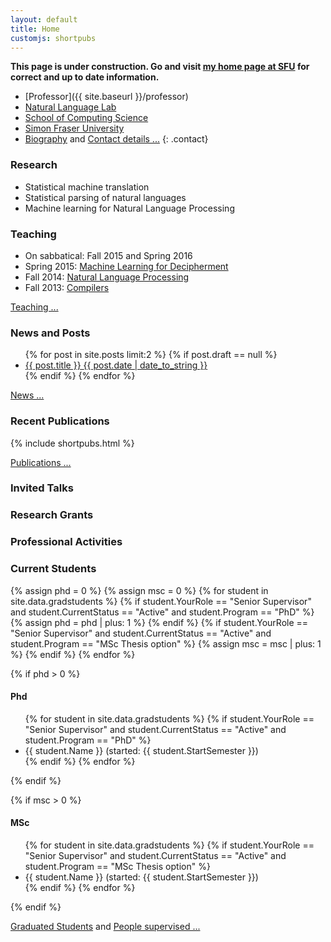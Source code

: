 ```yaml
---
layout: default
title: Home
customjs: shortpubs
---
```


**This page is under construction. Go and visit [my home page at SFU](http://www.cs.sfu.ca/~anoop/) for correct and up to date information.**

* [Professor]({{ site.baseurl }}/professor)
* [Natural Language Lab](http://natlang.cs.sfu.ca)
* [School of Computing Science](http://www.cs.sfu.ca/)
* [Simon Fraser University](http://www.sfu.ca)
* <span class="moreinfo"><a href="{{ site.baseurl }}/biography">Biography</a> and <a href="{{ site.baseurl }}/contact">Contact details ...</a></span>
{: .contact}

### Research

* Statistical machine translation
* Statistical parsing of natural languages
* Machine learning for Natural Language Processing

### Teaching

* On sabbatical: Fall 2015 and Spring 2016
* Spring 2015: [Machine Learning for Decipherment](http://anoopsarkar.github.io/decipherment-class/)
* Fall 2014: [Natural Language Processing](http://anoopsarkar.github.io/nlp-class/)
* Fall 2013: [Compilers](http://www.cs.sfu.ca/~anoop/teaching/CMPT-379-Fall-2013/)
<p><span class="moreinfo"><a href="{{ site.baseurl }}/teaching">Teaching ...</a></span></p>

### News and Posts

<ul class="posts">
  {% for post in site.posts limit:2 %}
    {% if post.draft == null %}
      <li>
        <a href="{{ post.url }}">
          <div>
            <span class="title">{{ post.title }}</span>
            <span class="date">{{ post.date | date_to_string }}</span>
          </div>
        </a>
      </li>
    {% endif %}
  {% endfor %}
</ul>
<p><span class="moreinfo"><a href="{{ site.baseurl }}/news">News ...</a></span></p>

### Recent Publications

{% include shortpubs.html %}

<p><span class="moreinfo"><a href="{{ site.baseurl }}/publications">Publications ...</a></span></p>

### Invited Talks

### Research Grants

### Professional Activities

### Current Students

{% assign phd = 0 %}
{% assign msc = 0 %}
{% for student in site.data.gradstudents %}
    {% if student.YourRole == "Senior Supervisor" and student.CurrentStatus == "Active" and student.Program == "PhD" %}
        {% assign phd = phd | plus: 1 %}
    {% endif %}
    {% if student.YourRole == "Senior Supervisor" and student.CurrentStatus == "Active" and student.Program == "MSc Thesis option" %}
        {% assign msc = msc | plus: 1 %}
    {% endif %}
{% endfor %}

{% if phd > 0 %}
#### Phd
<ul>
{% for student in site.data.gradstudents %}
    {% if student.YourRole == "Senior Supervisor" and student.CurrentStatus == "Active" and student.Program == "PhD" %}
        <li>{{ student.Name }} <span class="smaller">(started: {{ student.StartSemester }})</span></li>
    {% endif %}
{% endfor %}
</ul>
{% endif %}

{% if msc > 0 %}
#### MSc

<ul>
{% for student in site.data.gradstudents %}
    {% if student.YourRole == "Senior Supervisor" and student.CurrentStatus == "Active" and student.Program == "MSc Thesis option" %}
        <li>{{ student.Name }} <span class="smaller">(started: {{ student.StartSemester }})</span></li>
    {% endif %}
{% endfor %}
</ul>
{% endif %}

<p><span class="moreinfo"><a href="{{ site.baseurl }}/grads">Graduated Students</a> and <a href="{{ site.baseurl }}/people">People supervised ...</a></span></p>

